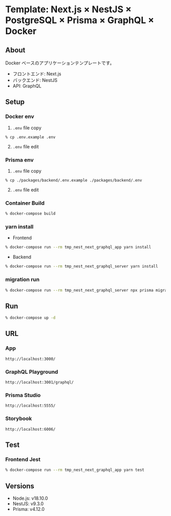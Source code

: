# Template: Next.js × NestJS × PostgreSQL × Prisma × GraphQL × Docker

## About

Docker ベースのアプリケーションテンプレートです。

- フロントエンド: Next.js
- バックエンド: NestJS
- API: GraphQL

## Setup

### Docker env

1. `.env` file copy

```
% cp .env.example .env
```

2. `.env` file edit

### Prisma env

1. `.env` file copy

```
% cp ./packages/backend/.env.example ./packages/backend/.env
```

2. `.env` file edit

### Container Build

```sh
% docker-compose build
```

### yarn install

- Frontend

```sh
% docker-compose run --rm tmp_nest_next_graphql_app yarn install
```

- Backend

```sh
% docker-compose run --rm tmp_nest_next_graphql_server yarn install
```

### migration run

```sh
% docker-compose run --rm tmp_nest_next_graphql_server npx prisma migrate dev --name init
```

## Run

```sh
% docker-compose up -d
```

## URL

### App

```
http://localhost:3000/
```

### GraphQL Playground

```
http://localhost:3001/graphql/
```

### Prisma Studio

```
http://localhost:5555/
```

### Storybook

```
http://localhost:6006/
```

## Test

### Frontend Jest

```sh
% docker-compose run --rm tmp_nest_next_graphql_app yarn test
```

## Versions

- Node.js: v18.10.0
- NestJS: v9.3.0
- Prisma: v4.12.0
